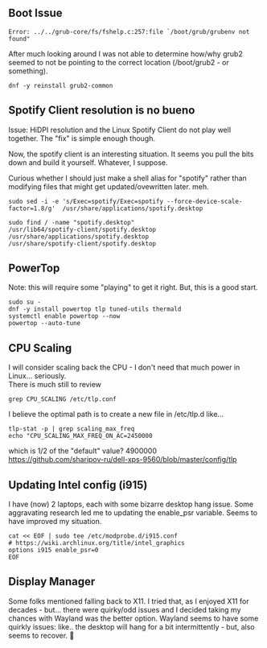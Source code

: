 

## Boot Issue
```
Error: ../../grub-core/fs/fshelp.c:257:file `/boot/grub/grubenv not found"
```

After much looking around I was not able to determine how/why grub2 seemed to not be pointing to the correct location (/boot/grub2 - or something).

```
dnf -y reinstall grub2-common
```

## Spotify Client resolution is no bueno
Issue:  HiDPI resolution and the Linux Spotify Client do not play well together.  The "fix" is simple enough though.

Now, the spotify client is an interesting situation.  It seems you pull the bits down and build it yourself.  Whatever, I suppose.  

Curious whether I should just make a shell alias for "spotify" rather than modifying files that might get updated/ovewritten later.  meh.
```
sudo sed -i -e 's/Exec=spotify/Exec=spotify --force-device-scale-factor=1.8/g'  /usr/share/applications/spotify.desktop

sudo find / -name "spotify.desktop" 
/usr/lib64/spotify-client/spotify.desktop
/usr/share/applications/spotify.desktop
/usr/share/spotify-client/spotify.desktop
```

## PowerTop 
Note: this will require some "playing" to get it right.  But, this is a good start.

```
sudo su -
dnf -y install powertop tlp tuned-utils thermald 
systemctl enable powertop --now
powertop --auto-tune
```

## CPU Scaling
I will consider scaling back the CPU - I don't need that much power in Linux... seriously.  
There is much still to review
```
grep CPU_SCALING /etc/tlp.conf 
```

I believe the optimal path is to create a new file in /etc/tlp.d
like...
```
tlp-stat -p | grep scaling_max_freq
echo "CPU_SCALING_MAX_FREQ_ON_AC=2450000
```
which is 1/2 of the "default" value?  4900000  
https://github.com/sharipov-ru/dell-xps-9560/blob/master/config/tlp

## Updating Intel config (i915)
I have (now) 2 laptops, each with some bizarre desktop hang issue.  Some aggravating research led me to updating the enable_psr variable.  Seems to have improved my situation.

```
cat << EOF | sudo tee /etc/modprobe.d/i915.conf 
# https://wiki.archlinux.org/title/intel_graphics
options i915 enable_psr=0
EOF
```

## Display Manager
Some folks mentioned falling back to X11.  I tried that, as I enjoyed X11 for decades - but... there were quirky/odd issues and I decided taking my chances with Wayland was the better option.  Wayland seems to have some quirkly issues:  like.. the desktop will hang for a bit intermittently - but, also seems to recover.  :shrug:
